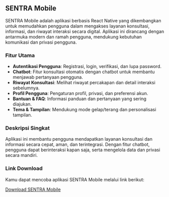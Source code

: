 ## SENTRA Mobile

SENTRA Mobile adalah aplikasi berbasis React Native yang dikembangkan untuk memudahkan pengguna dalam mengakses layanan konsultasi, informasi, dan riwayat interaksi secara digital. Aplikasi ini dirancang dengan antarmuka modern dan ramah pengguna, mendukung kebutuhan komunikasi dan privasi pengguna.

### Fitur Utama

- **Autentikasi Pengguna**: Registrasi, login, verifikasi, dan lupa password.
- **Chatbot**: Fitur konsultasi otomatis dengan chatbot untuk membantu menjawab pertanyaan pengguna.
- **Riwayat Konsultasi**: Melihat riwayat percakapan dan detail interaksi sebelumnya.
- **Profil Pengguna**: Pengaturan profil, privasi, dan preferensi akun.
- **Bantuan & FAQ**: Informasi panduan dan pertanyaan yang sering diajukan.
- **Tema & Tampilan**: Mendukung mode gelap/terang dan personalisasi tampilan.

### Deskripsi Singkat

Aplikasi ini membantu pengguna mendapatkan layanan konsultasi dan informasi secara cepat, aman, dan terintegrasi. Dengan fitur chatbot, pengguna dapat berinteraksi kapan saja, serta mengelola data dan privasi secara mandiri.

### Link Download

Kamu dapat mencoba aplikasi SENTRA Mobile melalui link berikut:

[Download SENTRA Mobile](https://expo.dev/accounts/ifnuumar/projects/sentra/builds/38b166d0-32ab-4e48-9a88-378d5074e030)
